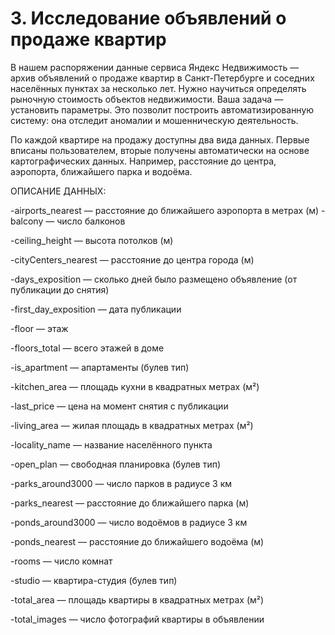 # 3. Исследование объявлений о продаже квартир
В нашем распоряжении данные сервиса Яндекc Недвижимость — архив объявлений о продаже квартир в Санкт-Петербурге и соседних населённых пунктах за несколько лет. Нужно научиться определять рыночную стоимость объектов недвижимости. Ваша задача — установить параметры. Это позволит построить автоматизированную систему: она отследит аномалии и мошенническую деятельность.

По каждой квартире на продажу доступны два вида данных. Первые вписаны пользователем, вторые получены автоматически на основе картографических данных. Например, расстояние до центра, аэропорта, ближайшего парка и водоёма.

ОПИСАНИЕ ДАННЫХ:

  -airports_nearest — расстояние до ближайшего аэропорта в метрах (м)
  -balcony — число балконов

-ceiling_height — высота потолков (м)

-cityCenters_nearest — расстояние до центра города (м)

-days_exposition — сколько дней было размещено объявление (от публикации до снятия)

-first_day_exposition — дата публикации

-floor — этаж

-floors_total — всего этажей в доме

-is_apartment — апартаменты (булев тип)

-kitchen_area — площадь кухни в квадратных метрах (м²)

-last_price — цена на момент снятия с публикации

-living_area — жилая площадь в квадратных метрах (м²)

-locality_name — название населённого пункта

-open_plan — свободная планировка (булев тип)

-parks_around3000 — число парков в радиусе 3 км

-parks_nearest — расстояние до ближайшего парка (м)

-ponds_around3000 — число водоёмов в радиусе 3 км

-ponds_nearest — расстояние до ближайшего водоёма (м)

-rooms — число комнат

-studio — квартира-студия (булев тип)

-total_area — площадь квартиры в квадратных метрах (м²)

-total_images — число фотографий квартиры в объявлении
